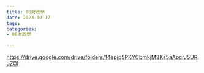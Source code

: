 ```yaml
---
title: 08財政學
date: 2023-10-17
tags: 
categories:
- 08財政學

---
```

https://drive.google.com/drive/folders/14epjp5PKYCbmkjM3Ks5aApcrJ5URqZOI
